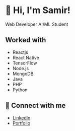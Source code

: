 # 👋 Hi, I'm Samir!
Web Developer
AI/ML Student

## Worked with
- Reactjs
- React Native
- TensorFlow
- Node.js
- MongoDB
- Java
- PHP
- Python


## 🔗 Connect with me
- [LinkedIn](https://www.linkedin.com/in/yourprofile)
- [Portfolio](https://yourwebsite.com)
